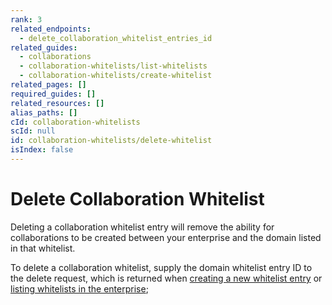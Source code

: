 ```yaml
---
rank: 3
related_endpoints:
  - delete_collaboration_whitelist_entries_id
related_guides:
  - collaborations
  - collaboration-whitelists/list-whitelists
  - collaboration-whitelists/create-whitelist
related_pages: []
required_guides: []
related_resources: []
alias_paths: []
cId: collaboration-whitelists
scId: null
id: collaboration-whitelists/delete-whitelist
isIndex: false
---
```

<!-- alex disable whitelist -->

# Delete Collaboration Whitelist

Deleting a collaboration whitelist entry will remove the ability for collaborations to be created between your enterprise and the domain listed in that whitelist.

To delete a collaboration whitelist, supply the domain whitelist entry ID to the delete request, which is returned when [creating a new whitelist entry][create] or [listing whitelists in the enterprise][list];

<Samples id="delete_collaboration_whitelist_entries_id">

</Samples>

[create]: guide://collaboration-whitelists/create-whitelist

[list]: guide://collaboration-whitelists/list-whitelists
